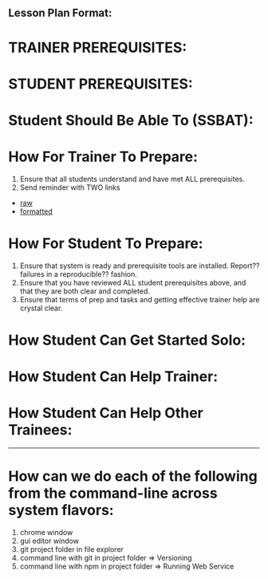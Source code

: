 ## Lesson Plan Format:

# TRAINER PREREQUISITES:

# STUDENT PREREQUISITES:

# Student Should Be Able To (SSBAT):

# How For Trainer To Prepare:

1. Ensure that all students understand and have met ALL prerequisites.
2. Send reminder with TWO links
- [raw](STUDENT-ORIENTATION.md)
- [formatted](STUDENT-ORIENTATION.md)

# How For Student To Prepare:

1. Ensure that system is ready and prerequisite tools are installed.  Report?? failures in a reproducible?? fashion.
2. Ensure that you have reviewed ALL student prerequisites above, and that they are both clear and completed.
3. Ensure that terms of prep and tasks and getting effective trainer help are crystal clear.

# How Student Can Get Started Solo:

# How Student Can Help Trainer:

# How Student Can Help Other Trainees:

---
# How can we do each of the following from the command-line across system flavors:
1. chrome window
2. gui editor window
3. git project folder in file explorer
4. command line with git in project folder => Versioning
5. command line with npm in project folder => Running Web Service

